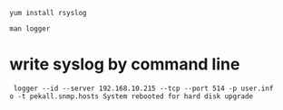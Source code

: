 
```
yum install rsyslog

man logger

```
# write syslog by command line

```
 logger --id --server 192.168.10.215 --tcp --port 514 -p user.inf
o -t pekall.snmp.hosts System rebooted for hard disk upgrade
```